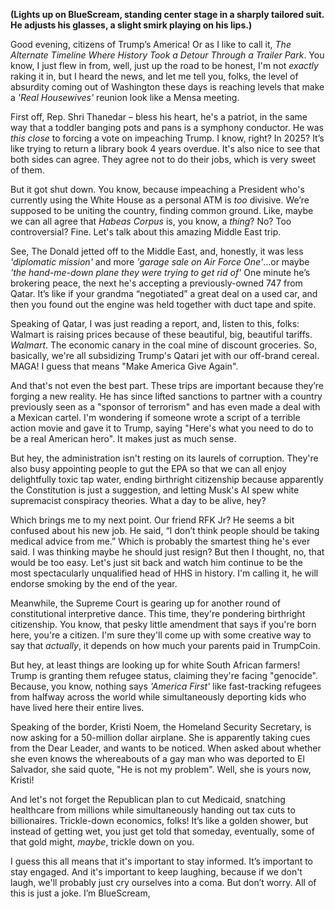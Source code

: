 **(Lights up on BlueScream, standing center stage in a sharply tailored suit. He adjusts his glasses, a slight smirk playing on his lips.)**

Good evening, citizens of Trump’s America! Or as I like to call it, *The Alternate Timeline Where History Took a Detour Through a Trailer Park*. You know, I just flew in from, well, just up the road to be honest, I'm not *exactly* raking it in, but I heard the news, and let me tell you, folks, the level of absurdity coming out of Washington these days is reaching levels that make a *'Real Housewives'* reunion look like a Mensa meeting.

First off, Rep. Shri Thanedar – bless his heart, he's a patriot, in the same way that a toddler banging pots and pans is a symphony conductor. He was *this close* to forcing a vote on impeaching Trump. I know, right? In 2025? It’s like trying to return a library book 4 years overdue. It's also nice to see that both sides can agree. They agree not to do their jobs, which is very sweet of them.

But it got shut down. You know, because impeaching a President who's currently using the White House as a personal ATM is *too* divisive. We’re supposed to be uniting the country, finding common ground. Like, maybe we can all agree that *Habeas Corpus* is, you know, a *thing*? No? Too controversial? Fine. Let's talk about this amazing Middle East trip.

See, The Donald jetted off to the Middle East, and, honestly, it was less *'diplomatic mission'* and more *'garage sale on Air Force One'*…or maybe *'the hand-me-down plane they were trying to get rid of'* One minute he’s brokering peace, the next he's accepting a previously-owned 747 from Qatar. It’s like if your grandma “negotiated” a great deal on a used car, and then you found out the engine was held together with duct tape and spite.

Speaking of Qatar, I was just reading a report, and, listen to this, folks: Walmart is raising prices because of these beautiful, big, beautiful tariffs. *Walmart*. The economic canary in the coal mine of discount groceries. So, basically, we're all subsidizing Trump's Qatari jet with our off-brand cereal. MAGA! I guess that means "Make America Give Again".

And that's not even the best part. These trips are important because they’re forging a new reality. He has since lifted sanctions to partner with a country previously seen as a "sponsor of terrorism" and has even made a deal with a Mexican cartel. I'm wondering if someone wrote a script of a terrible action movie and gave it to Trump, saying "Here's what you need to do to be a real American hero". It makes just as much sense.

But hey, the administration isn't resting on its laurels of corruption. They're also busy appointing people to gut the EPA so that we can all enjoy delightfully toxic tap water, ending birthright citizenship because apparently the Constitution is just a suggestion, and letting Musk's AI spew white supremacist conspiracy theories. What a day to be alive, hey?

Which brings me to my next point. Our friend RFK Jr? He seems a bit confused about his new job. He said, “I don’t think people should be taking medical advice from me.” Which is probably the smartest thing he's ever said. I was thinking maybe he should just resign? But then I thought, no, that would be too easy. Let's just sit back and watch him continue to be the most spectacularly unqualified head of HHS in history. I'm calling it, he will endorse smoking by the end of the year.

Meanwhile, the Supreme Court is gearing up for another round of constitutional interpretive dance. This time, they're pondering birthright citizenship. You know, that pesky little amendment that says if you're born here, you're a citizen. I'm sure they'll come up with some creative way to say that *actually*, it depends on how much your parents paid in TrumpCoin.

But hey, at least things are looking up for white South African farmers! Trump is granting them refugee status, claiming they're facing "genocide". Because, you know, nothing says *'America First'* like fast-tracking refugees from halfway across the world while simultaneously deporting kids who have lived here their entire lives.

Speaking of the border, Kristi Noem, the Homeland Security Secretary, is now asking for a 50-million dollar airplane. She is apparently taking cues from the Dear Leader, and wants to be noticed. When asked about whether she even knows the whereabouts of a gay man who was deported to El Salvador, she said quote, "He is not my problem". Well, she is yours now, Kristi!

And let's not forget the Republican plan to cut Medicaid, snatching healthcare from millions while simultaneously handing out tax cuts to billionaires. Trickle-down economics, folks! It’s like a golden shower, but instead of getting wet, you just get told that someday, eventually, some of that gold might, *maybe*, trickle down on you.

I guess this all means that it's important to stay informed. It’s important to stay engaged. And it's important to keep laughing, because if we don't laugh, we'll probably just cry ourselves into a coma. But don’t worry. All of this is just a joke. I’m BlueScream,